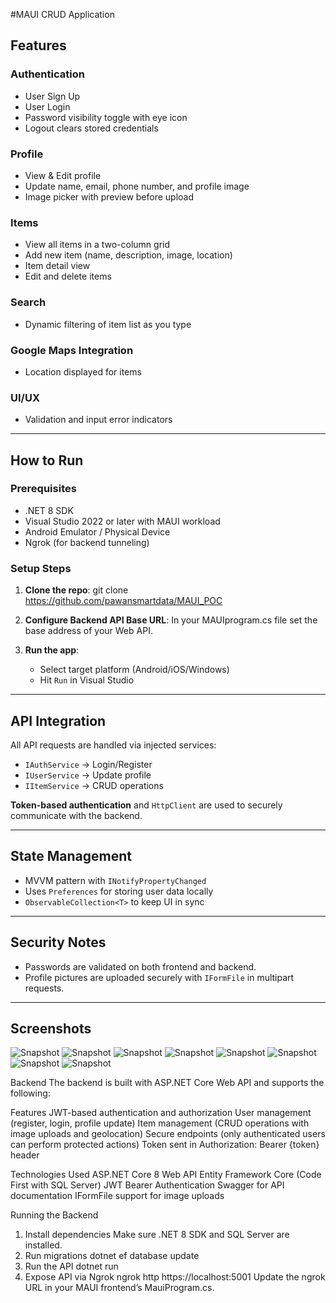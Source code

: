 #MAUI CRUD Application
 
##  Features
 
###  Authentication
- User Sign Up
- User Login
- Password visibility toggle with eye icon
- Logout clears stored credentials
 
###  Profile
- View & Edit profile
- Update name, email, phone number, and profile image
- Image picker with preview before upload
 
###  Items
- View all items in a two-column grid
- Add new item (name, description, image, location)
- Item detail view
- Edit and delete items
 
###  Search
- Dynamic filtering of item list as you type
 
###  Google Maps Integration
- Location displayed for items
 
###  UI/UX
- Validation and input error indicators
 
---
 
##  How to Run
 
###  Prerequisites
- .NET 8 SDK
- Visual Studio 2022 or later with MAUI workload
- Android Emulator / Physical Device
- Ngrok (for backend tunneling)
 
###  Setup Steps
 
1. **Clone the repo**:
    git clone https://github.com/pawansmartdata/MAUI_POC

 
2. **Configure Backend API Base URL**:
    In your MAUIprogram.cs file set the base address of your Web API.
 
3. **Run the app**:
    - Select target platform (Android/iOS/Windows)
    - Hit `Run` in Visual Studio
 
---
 
##  API Integration
 
All API requests are handled via injected services:
- `IAuthService` → Login/Register
- `IUserService` → Update profile
- `IItemService` → CRUD operations
 
**Token-based authentication** and `HttpClient` are used to securely communicate with the backend.
 
---
 
##  State Management
 
- MVVM pattern with `INotifyPropertyChanged`
- Uses `Preferences` for storing user data locally
- `ObservableCollection<T>` to keep UI in sync
 
---
 
##  Security Notes
 
- Passwords are validated on both frontend and backend.
- Profile pictures are uploaded securely with `IFormFile` in multipart requests.
 
---
 
##  Screenshots
![Snapshot](Snapshots/Image1.jpeg)
![Snapshot](Snapshots/Image2.jpeg)
![Snapshot](Snapshots/Image3.jpeg)
![Snapshot](Snapshots/Image4.jpeg)
![Snapshot](Snapshots/Image5.jpeg)
![Snapshot](Snapshots/Image6.jpeg)
![Snapshot](Snapshots/Image7.jpeg)
![Snapshot](Snapshots/Image8.jpeg)

Backend
The backend is built with ASP.NET Core Web API and supports the following:

Features
JWT-based authentication and authorization
User management (register, login, profile update)
Item management (CRUD operations with image uploads and geolocation)
Secure endpoints (only authenticated users can perform protected actions)
Token sent in Authorization: Bearer {token} header

Technologies Used
ASP.NET Core 8 Web API
Entity Framework Core (Code First with SQL Server)
JWT Bearer Authentication
Swagger for API documentation
IFormFile support for image uploads

Running the Backend
1. Install dependencies
Make sure .NET 8 SDK and SQL Server are installed.
2. Run migrations
dotnet ef database update
3. Run the API
dotnet run
4. Expose API via Ngrok
ngrok http https://localhost:5001
Update the ngrok URL in your MAUI frontend’s MauiProgram.cs.